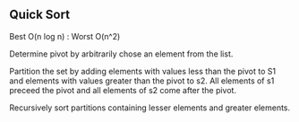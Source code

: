 Quick Sort
---------- 
Best O(n log n) : Worst O(n^2)

Determine pivot by arbitrarily chose an element from the list. 

Partition the set by adding elements with values less than the pivot to S1 and elements with values greater than the pivot to s2. All elements of s1 preceed the pivot and all elements of s2 come after the pivot.

Recursively sort partitions containing lesser elements and greater elements. 


